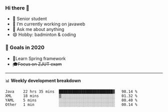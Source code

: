 

### Hi there 🐏

- 🌱 Senior student
- 🔭 I’m currently working on javaweb
- 💬 Ask me about anything
- 😄 Hobby: badminton & coding

### 🚀 Goals in 2020
+ 🍃Learn Spring framework
+ ~~🎓Focus on ZJUT exam~~
-------

📊 **Weekly development breakdown**
<!--START_SECTION:waka-->
```text
Java    22 hrs 35 mins  ████████████████████████▓   98.14 % 
XML     18 mins         ▒░░░░░░░░░░░░░░░░░░░░░░░░   01.32 % 
YAML    5 mins          ░░░░░░░░░░░░░░░░░░░░░░░░░   00.40 % 
Other   1 min           ░░░░░░░░░░░░░░░░░░░░░░░░░   00.14 % 
```
<!--END_SECTION:waka-->
